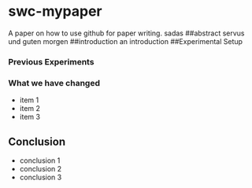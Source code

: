 # swc-mypaper
A paper on how to use github for paper writing.
sadas
##abstract
servus und guten morgen
##introduction
an introduction
##Experimental Setup
### Previous Experiments
### What we have changed
- item 1
- item 2
- item 3

## Conclusion
- conclusion 1
- conclusion 2
- conclusion 3


